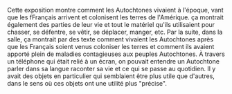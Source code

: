 Cette exposition montre comment les Autochtones vivaient à l'époque, vant que les fFrançais arrivent et colonisent les terres de l'Amérique. ça montrait également des parties de leur vie et tout le matériel qu'ils utilisaient pour chasser, se défentre, se vêtir, se déplacer, manger, etc. Par la suite, dans la salle, ça montrait par des texte comment vivaient les Autochtones après que les Français soient venus coloniser les terres et comment ils avaient apporté plein de maladies contagieuses aux peuples Autochtones. À travers un téléphone qui était relié à un écran, on pouvait entendre  un Autochtone parler dans sa langue raconter sa vie et ce qui se passe au quotidien. Il y avait des objets en particulier qui semblaient être plus utile que d'autres, dans le sens où ces objets ont une utilité plus "précise". 
